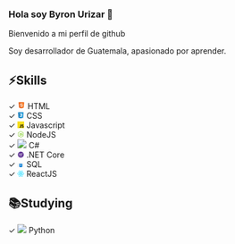 ### Hola soy Byron Urizar 👋

Bienvenido a mi perfil de github

Soy desarrollador de Guatemala, apasionado por aprender.

## ⚡️Skills
✓ <img src="https://github.com/byronurizar/byronurizar/blob/master/.github/html5.png" width="14"> HTML <br>
✓ <img src="https://github.com/byronurizar/byronurizar/blob/master/.github/css.jpg" width="12"> CSS <br>
✓ <img src="https://github.com/byronurizar/byronurizar/blob/master/.github/js.png" width="12"> Javascript <br>
✓ <img src="https://github.com/byronurizar/byronurizar/blob/master/.github/nodejs.png" width="12"> NodeJS <br>
✓ <img src="https://docs.microsoft.com/es-es/windows/images/csharp-logo.png" width="12"> C# <br>
✓ <img src="https://github.com/byronurizar/byronurizar/blob/master/.github/netcore.png" width="12"> .NET Core <br>
✓ <img src="https://github.com/byronurizar/byronurizar/blob/master/.github/sql.jpg" width="12"> SQL <br>
✓ <img src="https://github.com/byronurizar/byronurizar/blob/master/.github/react.png" width="12"> ReactJS <br>

## 📚Studying
✓ <img src="https://cdn3.iconfinder.com/data/icons/logos-and-brands-adobe/512/267_Python-512.png" width="12"> Python <br>


<!--
**byronurizar/byronurizar** is a ✨ _special_ ✨ repository because its `README.md` (this file) appears on your GitHub profile.

Here are some ideas to get you started:

- 🔭 I’m currently working on ...
- 🌱 I’m currently learning ...
- 👯 I’m looking to collaborate on ...
- 🤔 I’m looking for help with ...
- 💬 Ask me about ...
- 📫 How to reach me: ...
- 😄 Pronouns: ...
- ⚡ Fun fact: ...
-->
